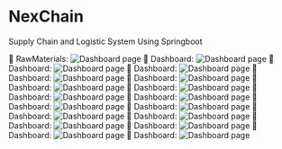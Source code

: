 # NexChain
 Supply Chain and Logistic System Using Springboot
 
:pushpin: RawMaterials:
![ Dashboard page](https://github.com/sabithassann/NexChain/blob/main/nexchain_screenshot/rawmaterial_1.png)
:pushpin: Dashboard:
![ Dashboard page](https://github.com/sabithassann/NexChain/blob/main/nexchain_screenshot/supplier_2.png)
:pushpin: Dashboard:
![ Dashboard page](https://github.com/sabithassann/NexChain/blob/main/nexchain_screenshot/procurement_3.png)
:pushpin: Dashboard:
![ Dashboard page](https://github.com/sabithassann/NexChain/blob/main/nexchain_screenshot/payment_4.png)
:pushpin: Dashboard:
![ Dashboard page](https://github.com/sabithassann/NexChain/blob/main/nexchain_screenshot/save_inventory_5.png)
:pushpin: Dashboard:
![ Dashboard page](https://github.com/sabithassann/NexChain/blob/main/nexchain_screenshot/inventoryList_6.png)
:pushpin: Dashboard:
![ Dashboard page](https://github.com/sabithassann/NexChain/blob/main/nexchain_screenshot/fetch_inventory_by_date_7.png)
:pushpin: Dashboard:
![ Dashboard page](https://github.com/sabithassann/NexChain/blob/main/nexchain_screenshot/all_product_8.png)
:pushpin: Dashboard:
![ Dashboard page](https://github.com/sabithassann/NexChain/blob/main/nexchain_screenshot/add_product_for_production_9.png)
:pushpin: Dashboard:
![ Dashboard page](https://github.com/sabithassann/NexChain/blob/main/nexchain_screenshot/recipe_10.png)
:pushpin: Dashboard:
![ Dashboard page](https://github.com/sabithassann/NexChain/blob/main/nexchain_screenshot/in_production_11.png)
:pushpin: Dashboard:
![ Dashboard page](https://github.com/sabithassann/NexChain/blob/main/nexchain_screenshot/last_three_days_product_12.png)
:pushpin: Dashboard:
![ Dashboard page](https://github.com/sabithassann/NexChain/blob/main/nexchain_screenshot/warehouse_move_13.png)
:pushpin: Dashboard:
![ Dashboard page](https://github.com/sabithassann/NexChain/blob/main/nexchain_screenshot/warestatus_14.png)
:pushpin: Dashboard:
![ Dashboard page](https://github.com/sabithassann/NexChain/blob/main/nexchain_screenshot/scan_mobile_app_15.jpg)
:pushpin: Dashboard:
![ Dashboard page](https://github.com/sabithassann/NexChain/blob/main/nexchain_screenshot/warestatus_pending_15.png)
:pushpin: Dashboard:
![ Dashboard page](https://github.com/sabithassann/NexChain/blob/main/nexchain_screenshot/status_updated_16.png)
:pushpin: Dashboard:
![ Dashboard page](https://github.com/sabithassann/NexChain/blob/main/nexchain_screenshot/approved_status_17.png)

